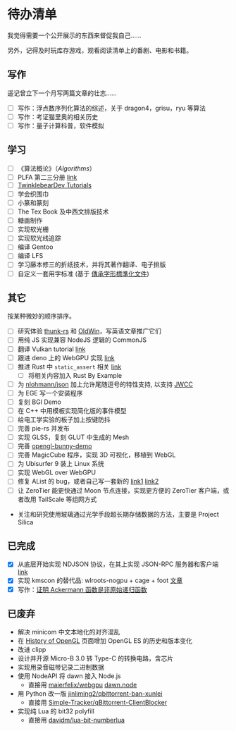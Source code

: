 # 待办清单

我觉得需要一个公开展示的东西来督促我自己……

另外，记得及时玩库存游戏，观看阅读清单上的番剧、电影和书籍。

## 写作

遥记曾立下一个月写两篇文章的壮志……

- [ ] 写作：浮点数序列化算法的综述，关于 dragon4，grisu，ryu 等算法
- [ ] 写作：考证猫里奥的相关历史
- [ ] 写作：量子计算科普，软件模拟

## 学习

- [ ] 《算法概论》（*Algorithms*）
- [ ] PLFA 第二三分册 [link](https://agda-zh.github.io/PLFA-zh/)
- [ ] [TwinklebearDev Tutorials](https://github.com/Twinklebear/TwinklebearDev-Lessons)
- [ ] 学会织围巾
- [ ] 小篆和篆刻
- [ ] The Tex Book 及中西文排版技术
- [ ] 糖画制作
- [ ] 实现软光栅
- [ ] 实现软光线追踪
- [ ] 编译 Gentoo
- [ ] 编译 LFS
- [ ] 学习藤本修三的折纸技术，并将其著作翻译、电子排版
- [ ] 自定义一套用字标准 (基于 [傳承字形標準化文件](https://github.com/ichitenfont/inheritedglyphs))

## 其它

按某种微妙的顺序排序。

- [ ] 研究体验 [thunk-rs](https://github.com/sdleffler/thunk-rs) 和 [OldWin](https://github.com/honsunrise/oldwin)，写英语文章推广它们
- [ ] 用纯 JS 实现兼容 NodeJS 逻辑的 CommonJS
- [ ] 翻译 Vulkan tutorial [link](https://github.com/Overv/VulkanTutorial/issues/336)
- [ ] 跟进 deno 上的 WebGPU 实现 [link](https://github.com/denoland/deno/issues/23563)
- [ ] 推进 Rust 中 `static_assert` 相关 [link](https://github.com/rust-lang/libs-team/issues/325)
  - [ ] 将相关内容加入 Rust By Example
- [ ] 为 [nlohmann/json](https://github.com/nlohmann/json) 加上允许尾随逗号的特性支持, 以支持 [JWCC](https://nigeltao.github.io/blog/2021/json-with-commas-comments.html)
- [ ] 为 EGE 写一个安装程序
- [ ] 复刻 BGI Demo
- [ ] 在 C++ 中用模板实现简化版的事件模型
- [ ] 给电工学实验的板子加上按键防抖
- [ ] 完善 pie-rs 并发布
- [ ] 实现 GLSS，复刻 GLUT 中生成的 Mesh
- [ ] 完善 [opengl-bunny-demo](https://github.com/chirsz-ever/opengl-bunny-demo)
- [ ] 完善 MagicCube 程序，实现 3D 可视化，移植到 WebGL
- [ ] 为 Ubisurfer 9 装上 Linux 系统
- [ ] 实现 WebGL over WebGPU
- [ ] 修复 AList 的 bug，或者自己写一套新的 [link1](https://github.com/AlistGo/alist/issues/7011) [link2](https://github.com/AlistGo/alist/issues/7012)
- [ ] 让 ZeroTier 能更快通过 Moon 节点连接，实现更方便的 ZeroTier 客户端，或者改用 TailScale 等组网方式
- 关注和研究使用玻璃通过光学手段超长期存储数据的方法，主要是 Project Silica

## 已完成

- [x] 从底层开始实现 NDJSON 协议，在其上实现 JSON-RPC 服务器和客户端 [link](https://github.com/chirsz-ever/jsonrpc-demo-rs)
- [x] 实现 kmscon 的替代品: wlroots-nogpu + cage + foot [文章](https://zhuanlan.zhihu.com/p/21276024278)
- [x] 写作：[证明 Ackermann 函数是非原始递归函数](https://zhuanlan.zhihu.com/p/21484585633)

## 已废弃

- 解决 minicom 中文本地化的对齐混乱
- 在 [History of OpenGL](https://www.khronos.org/opengl/wiki/History_of_OpenGL) 页面增加 OpenGL ES 的历史和版本变化
- 改进 clipp
- 设计并开源 Micro-B 3.0 转 Type-C 的转换电路，含芯片
- 实现用录音磁带记录二进制数据
- 使用 NodeAPI 将 dawn 接入 Node.js
  - 直接用 [maierfelix/webgpu](https://github.com/maierfelix/webgpu) [dawn.node](https://dawn.googlesource.com/dawn/+/refs/heads/main/src/dawn/node/)
- 用 Python 改一版 [jinliming2/qbittorrent-ban-xunlei](https://github.com/jinliming2/qbittorrent-ban-xunlei)
  - 直接用 [Simple-Tracker/qBittorrent-ClientBlocker](https://github.com/Simple-Tracker/qBittorrent-ClientBlocker)
- 实现纯 Lua 的 bit32 polyfill
  - 直接用 [davidm/lua-bit-numberlua](https://github.com/davidm/lua-bit-numberlua)
